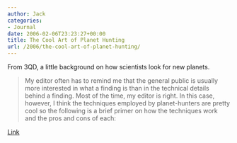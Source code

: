 ```yaml
---
author: Jack
categories:
- Journal
date: 2006-02-06T23:23:27+00:00
title: The Cool Art of Planet Hunting
url: /2006/the-cool-art-of-planet-hunting/
---
```


From 3QD, a little background on how scientists look for new planets. 

> My editor often has to remind me that the general public is usually more interested in what a finding is than in the technical details behind a finding. Most of the time, my editor is right. In this case, however, I think the techniques employed by planet-hunters are pretty cool so the following is a brief primer on how the techniques work and the pros and cons of each: 

[Link](http://3quarksdaily.blogs.com/3quarksdaily/2006/02/poison_in_the_i.html)
